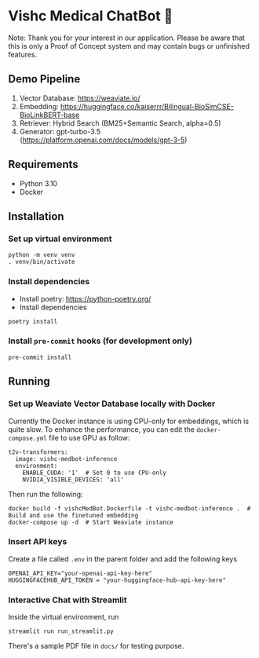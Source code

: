 # Vishc Medical ChatBot 🤖
Note: Thank you for your interest in our application.
        Please be aware that this is only a Proof of Concept system
        and may contain bugs or unfinished features.
## Demo Pipeline
1. Vector Database: https://weaviate.io/
2. Embedding: https://huggingface.co/kaiserrr/Bilingual-BioSimCSE-BioLinkBERT-base
3. Retriever: Hybrid Search (BM25+Semantic Search, alpha=0.5)
4. Generator: gpt-turbo-3.5 (https://platform.openai.com/docs/models/gpt-3-5)

## Requirements

- Python 3.10
- Docker

## Installation

### Set up virtual environment

```shell
python -m venv venv
. venv/bin/activate
```

### Install dependencies

- Install poetry: https://python-poetry.org/
- Install dependencies

```shell
poetry install
```

### Install `pre-commit` hooks (for development only)

```shell
pre-commit install
```

## Running

### Set up Weaviate Vector Database locally with Docker
Currently the Docker instance is using CPU-only for embeddings,
which is quite slow. To enhance the performance, you can
edit the `docker-compose.yml` file to use GPU as follow:
```shell
t2v-transformers:
  image: vishc-medbot-inference
  environment:
    ENABLE_CUDA: '1'  # Set 0 to use CPU-only
    NVIDIA_VISIBLE_DEVICES: 'all'
```
Then run the following:
```shell
docker build -f vishcMedBot.Dockerfile -t vishc-medbot-inference .  # Build and use the finetuned embedding
docker-compose up -d  # Start Weaviate instance
```

### Insert API keys
Create a file called `.env` in the parent folder and 
add the following keys
```shell
OPENAI_API_KEY="your-openai-api-key-here"
HUGGINGFACEHUB_API_TOKEN = "your-huggingface-hub-api-key-here"
```

### Interactive Chat with Streamlit

Inside the virtual environment, run

```shell
streamlit run run_streamlit.py
```
There's a sample PDF file in `docs/` for testing purpose.